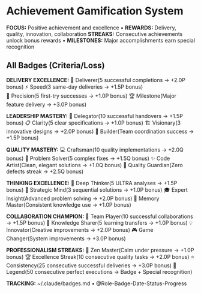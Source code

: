 # Achievement Gamification System

**FOCUS:** Positive achievement and excellence • **REWARDS:** Delivery, quality, innovation, collaboration
**STREAKS:** Consecutive achievements unlock bonus rewards • **MILESTONES:** Major accomplishments earn special recognition

## All Badges (Criteria/Loss)

**DELIVERY EXCELLENCE:**
🚀 Deliverer(5 successful completions → +2.0P bonus)
⚡ Speed(3 same-day deliveries → +1.5P bonus)  
🎯 Precision(5 first-try successes → +1.0P bonus)
🏆 Milestone(Major feature delivery → +3.0P bonus)

**LEADERSHIP MASTERY:**
🎯 Delegator(10 successful handovers → +1.5P bonus)
📋 Clarity(5 clear specifications → +1.0P bonus)
🏗️ Visionary(3 innovative designs → +2.0P bonus)
👥 Builder(Team coordination success → +1.5P bonus)

**QUALITY MASTERY:**
💻 Craftsman(10 quality implementations → +2.0Q bonus)
🔨 Problem Solver(5 complex fixes → +1.5Q bonus)
✨ Code Artist(Clean, elegant solutions → +1.0Q bonus)
🧪 Quality Guardian(Zero defects streak → +2.5Q bonus)

**THINKING EXCELLENCE:**
🧠 Deep Thinker(5 ULTRA analyses → +1.5P bonus)
🔗 Strategic Mind(3 sequential solutions → +1.0P bonus)
🎓 Expert Insight(Advanced problem solving → +2.0P bonus)
🔮 Memory Master(Consistent knowledge use → +1.0P bonus)

**COLLABORATION CHAMPION:**
🤝 Team Player(10 successful collaborations → +1.5P bonus)
🧠 Knowledge Sharer(5 learning transfers → +1.0P bonus)
💡 Innovator(Creative improvements → +2.0P bonus)
🎮 Game Changer(System improvements → +3.0P bonus)

**PROFESSIONALISM STREAKS:**
🧘 Zen Master(Calm under pressure → +1.0P bonus)
🏆 Excellence Streak(10 consecutive quality tasks → +2.0P bonus)
⭐ Consistency(25 consecutive successful deliveries → +3.0P bonus)
🌟 Legend(50 consecutive perfect executions → Badge + Special recognition)

**TRACKING:** ~/.claude/badges.md • @Role-Badge-Date-Status-Progress